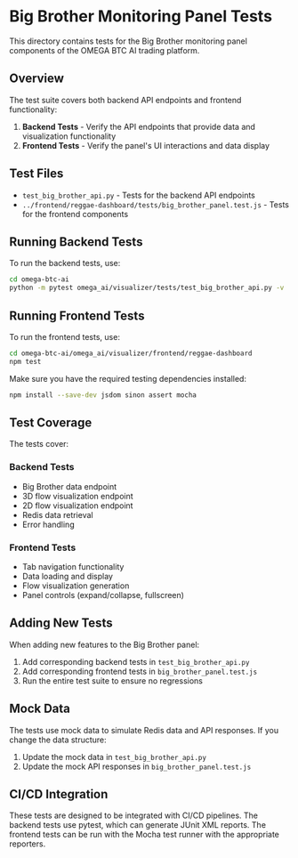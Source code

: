 # Big Brother Monitoring Panel Tests

This directory contains tests for the Big Brother monitoring panel components of the OMEGA BTC AI trading platform.

## Overview

The test suite covers both backend API endpoints and frontend functionality:

1. **Backend Tests** - Verify the API endpoints that provide data and visualization functionality
2. **Frontend Tests** - Verify the panel's UI interactions and data display

## Test Files

- `test_big_brother_api.py` - Tests for the backend API endpoints
- `../frontend/reggae-dashboard/tests/big_brother_panel.test.js` - Tests for the frontend components

## Running Backend Tests

To run the backend tests, use:

```bash
cd omega-btc-ai
python -m pytest omega_ai/visualizer/tests/test_big_brother_api.py -v
```

## Running Frontend Tests

To run the frontend tests, use:

```bash
cd omega-btc-ai/omega_ai/visualizer/frontend/reggae-dashboard
npm test
```

Make sure you have the required testing dependencies installed:

```bash
npm install --save-dev jsdom sinon assert mocha
```

## Test Coverage

The tests cover:

### Backend Tests

- Big Brother data endpoint
- 3D flow visualization endpoint
- 2D flow visualization endpoint
- Redis data retrieval
- Error handling

### Frontend Tests

- Tab navigation functionality
- Data loading and display
- Flow visualization generation
- Panel controls (expand/collapse, fullscreen)

## Adding New Tests

When adding new features to the Big Brother panel:

1. Add corresponding backend tests in `test_big_brother_api.py`
2. Add corresponding frontend tests in `big_brother_panel.test.js`
3. Run the entire test suite to ensure no regressions

## Mock Data

The tests use mock data to simulate Redis data and API responses. If you change the data structure:

1. Update the mock data in `test_big_brother_api.py`
2. Update the mock API responses in `big_brother_panel.test.js`

## CI/CD Integration

These tests are designed to be integrated with CI/CD pipelines. The backend tests use pytest, which can generate JUnit XML reports. The frontend tests can be run with the Mocha test runner with the appropriate reporters.
